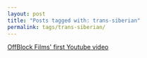 ```yaml
---
layout: post
title: "Posts tagged with: trans-siberian"
permalink: tags/trans-siberian/
---
```

[OffBlock Films' first Youtube video](/2012/03/offblock-films-first-youtube-video)
